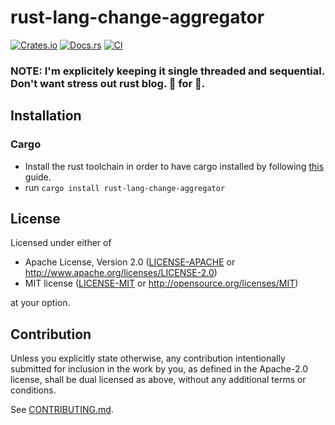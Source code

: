 # rust-lang-change-aggregator

[![Crates.io](https://img.shields.io/crates/v/rust-lang-change-aggregator.svg)](https://crates.io/crates/rust-lang-change-aggregator)
[![Docs.rs](https://docs.rs/rust-lang-change-aggregator/badge.svg)](https://docs.rs/rust-lang-change-aggregator)
[![CI](https://github.com/yourarj/rust-lang-change-aggregator/workflows/CI/badge.svg)](https://github.com/yourarj/rust-lang-change-aggregator/actions)

### NOTE: I'm explicitely keeping it single threaded and sequential. Don't want stress out rust blog. 💖 for 🦀.

## Installation

### Cargo

- Install the rust toolchain in order to have cargo installed by following
  [this](https://www.rust-lang.org/tools/install) guide.
- run `cargo install rust-lang-change-aggregator`

## License

Licensed under either of

- Apache License, Version 2.0
  ([LICENSE-APACHE](LICENSE-APACHE) or http://www.apache.org/licenses/LICENSE-2.0)
- MIT license
  ([LICENSE-MIT](LICENSE-MIT) or http://opensource.org/licenses/MIT)

at your option.

## Contribution

Unless you explicitly state otherwise, any contribution intentionally submitted
for inclusion in the work by you, as defined in the Apache-2.0 license, shall be
dual licensed as above, without any additional terms or conditions.

See [CONTRIBUTING.md](CONTRIBUTING.md).
